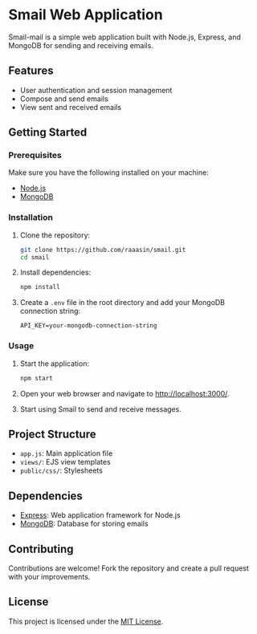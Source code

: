 # Smail Web Application

Smail-mail is a simple web application built with Node.js, Express, and MongoDB for sending and receiving emails.

## Features

- User authentication and session management
- Compose and send emails
- View sent and received emails

## Getting Started

### Prerequisites

Make sure you have the following installed on your machine:

- [Node.js](https://nodejs.org/)
- [MongoDB](https://www.mongodb.com/try/download/community)

### Installation

1. Clone the repository:

   ```bash
   git clone https://github.com/raaasin/smail.git
   cd smail
   ```
2. Install dependencies:

   ```bash
   npm install
   ```
3. Create a `.env` file in the root directory and add your MongoDB connection string:

   ```
   API_KEY=your-mongodb-connection-string
   ```

### Usage

1. Start the application:

   ```bash
   npm start
   ```
2. Open your web browser and navigate to [http://localhost:3000/](http://localhost:3000/).
3. Start using Smail to send and receive messages.

## Project Structure

- `app.js`: Main application file
- `views/`: EJS view templates
- `public/css/`: Stylesheets

## Dependencies

- [Express](https://expressjs.com/): Web application framework for Node.js
- [MongoDB](https://www.mongodb.com/): Database for storing emails

## Contributing

Contributions are welcome! Fork the repository and create a pull request with your improvements.

## License

This project is licensed under the [MIT License](https://opensource.org/license/mit/).
